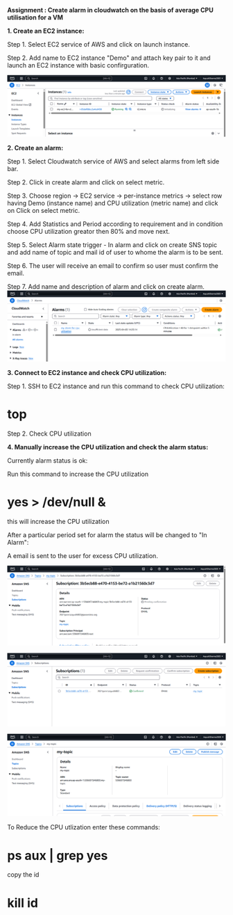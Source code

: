  **Assignment : Create alarm in cloudwatch on the basis of average CPU utilisation for a VM**

**1. Create an EC2 instance:**

Step 1. Select EC2 service of AWS and click on launch instance.

Step 2. Add name to EC2 instance "Demo" and attach key pair to it and launch an EC2 instance with basic confirguration.

![alt text](../Week-4.images/day-4(ec2).png)

**2. Create an alarm:**

Step 1. Select Cloudwatch service of AWS and select alarms from left side bar.

Step 2. Click in create alarm and click on select metric.

Step 3. Choose region -> EC2 service -> per-instance metrics -> select row having Demo (instance name) and CPU utilization (metric name) and click on Click on select metric.

Step 4. Add Statistics and Period according to requirement and in condition choose CPU utilization greator then 80% and move next.

Step 5. Select Alarm state trigger - In alarm and click on create SNS topic and add name of topic and mail id of user to whome the alarm is to be sent.

Step 6. The user will receive an email to confirm so user must confirm the email.

Step 7. Add name and description of alarm and click on create alarm.
![alt text](../Week-4.images/day-4(alarm).png)


**3. Connect to EC2 instance and check CPU utilization:**

Step 1. SSH to EC2 instance and run this command to check CPU utilization:

# top

Step 2. Check CPU utilization 

**4. Manually increase the CPU utilization and check the alarm status:**

Currently alarm status is ok:

Run this command to increase the CPU utilization

# yes > /dev/null &

this will increase the CPU utilization


After a particular period set for alarm the status will be changed to "In Alarm":



A email is sent to the user for excess CPU utilization.

![alt text](../Week-4.images/day-4(subscription).png)

![alt text](../Week-4.images/Day-4(subscription-2).png)


![alt text](../Week-4.images/Day-4(topic).png)

To Reduce the CPU utlization enter these commands:

# ps aux | grep yes

copy the id 

# kill id